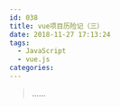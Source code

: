 ```yaml
---
id: 038
title: vue项目历险记（三）
date: 2018-11-27 17:13:24
tags:
  - JavaScript
  - vue.js
categories:
---
```


> ......